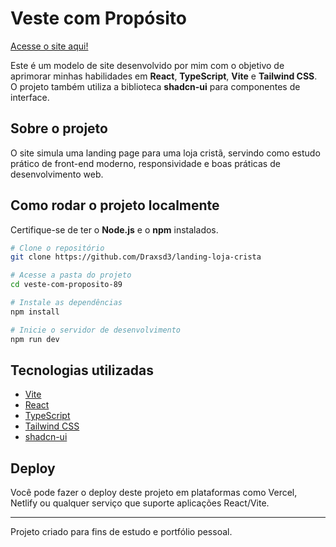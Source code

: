 

# Veste com Propósito

[Acesse o site aqui!](https://veste-com-proposito-89.vercel.app)

Este é um modelo de site desenvolvido por mim com o objetivo de aprimorar minhas habilidades em **React**, **TypeScript**, **Vite** e **Tailwind CSS**. O projeto também utiliza a biblioteca **shadcn-ui** para componentes de interface.

## Sobre o projeto

O site simula uma landing page para uma loja cristã, servindo como estudo prático de front-end moderno, responsividade e boas práticas de desenvolvimento web.

## Como rodar o projeto localmente

Certifique-se de ter o **Node.js** e o **npm** instalados.

```sh
# Clone o repositório
git clone https://github.com/Draxsd3/landing-loja-crista

# Acesse a pasta do projeto
cd veste-com-proposito-89

# Instale as dependências
npm install

# Inicie o servidor de desenvolvimento
npm run dev
```

## Tecnologias utilizadas

- [Vite](https://vitejs.dev/)
- [React](https://react.dev/)
- [TypeScript](https://www.typescriptlang.org/)
- [Tailwind CSS](https://tailwindcss.com/)
- [shadcn-ui](https://ui.shadcn.com/)

## Deploy

Você pode fazer o deploy deste projeto em plataformas como Vercel, Netlify ou qualquer serviço que suporte aplicações React/Vite.

---

Projeto criado para fins de estudo e portfólio pessoal.


